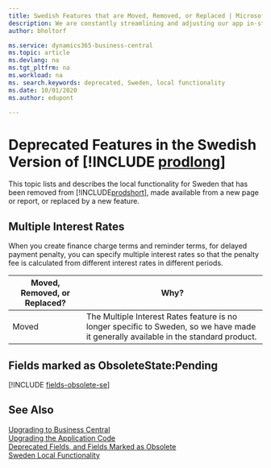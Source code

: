 ```yaml
---
title: Swedish Features that are Moved, Removed, or Replaced | Microsoft Docs
description: We are constantly streamlining and adjusting our app in-step with market developments. Read about the features for Sweden that we have moved, removed, or replaced.
author: bholtorf

ms.service: dynamics365-business-central
ms.topic: article
ms.devlang: na
ms.tgt_pltfrm: na
ms.workload: na
ms. search.keywords: deprecated, Sweden, local functionality
ms.date: 10/01/2020
ms.author: edupont

---
```


# Deprecated Features in the Swedish Version of [!INCLUDE [prodlong](../developer/includes/prodlong.md)]
This topic lists and describes the local functionality for Sweden that has been removed from [!INCLUDE[prodshort](../developer/includes/prodshort.md)], made available from a new page or report, or replaced by a new feature.

## Multiple Interest Rates
When you create finance charge terms and reminder terms, for delayed payment penalty, you can specify multiple interest rates so that the penalty fee is calculated from different interest rates in different periods.

|Moved, Removed, or Replaced?|Why?|
|----|----|
|Moved| The Multiple Interest Rates feature is no longer specific to Sweden, so we have made it generally available in the standard product. |

## Fields marked as ObsoleteState:Pending

[!INCLUDE [fields-obsolete-se](../includes/fields-obsolete-se.md)]

## See Also
[Upgrading to Business Central](upgrading-to-business-central.md)  
[Upgrading the Application Code](upgrading-the-application-code.md)  
[Deprecated Fields, and Fields Marked as Obsolete](deprecated-fields.md)  
[Sweden Local Functionality](/dynamics365/business-central/LocalFunctionality/Sweden/sweden-local-functionality)  

